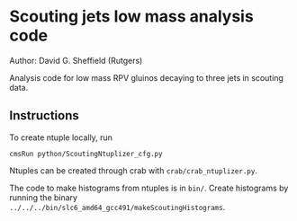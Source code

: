 Scouting jets low mass analysis code
=====================================

Author: David G. Sheffield (Rutgers)

Analysis code for low mass RPV gluinos decaying to three jets in scouting data.

Instructions
------------

To create ntuple locally, run

```
cmsRun python/ScoutingNtuplizer_cfg.py
```

Ntuples can be created through crab with `crab/crab_ntuplizer.py`.

The code to make histograms from ntuples is in `bin/`. Create histograms by running the binary `../../../bin/slc6_amd64_gcc491/makeScoutingHistograms`.
